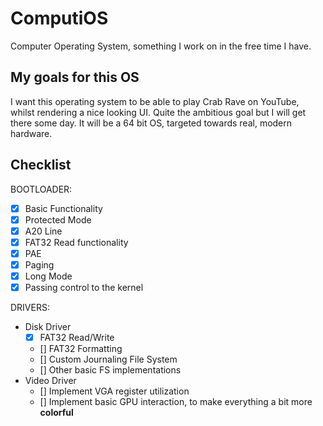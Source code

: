 # ComputiOS
Computer Operating System, something I work on in the free time I have. 

## My goals for this OS
I want this operating system to be able to play Crab Rave on YouTube, whilst rendering a nice looking UI. Quite the ambitious goal but I will get there some day. It will be a 64 bit OS, targeted towards real, modern hardware.

## Checklist
BOOTLOADER:
- [x] Basic Functionality
- [x] Protected Mode
- [x] A20 Line
- [x] FAT32 Read functionality
- [x] PAE
- [x] Paging
- [x] Long Mode
- [x] Passing control to the kernel

DRIVERS:
- Disk Driver
    - [x] FAT32 Read/Write
    - [] FAT32 Formatting
    - [] Custom Journaling File System
    - [] Other basic FS implementations
- Video Driver
    - [] Implement VGA register utilization
    - [] Implement basic GPU interaction, to make everything a bit more **colorful**
